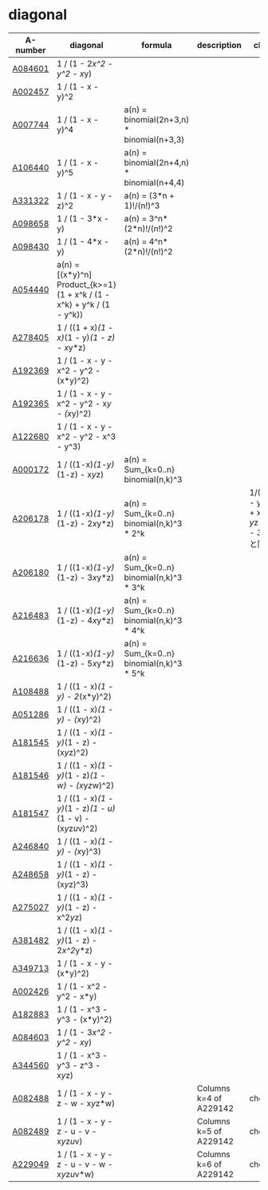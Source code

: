 # diagonal


| A-number | diagonal | formula | description | check |
| -------- | -------- | ------- | ----------- | ------ |
| [A084601](https://oeis.org/A084601) | 1 / (1 - 2*x^2 - y^2 - x*y) | | | |
| [A002457](https://oeis.org/A002457) | 1 / (1 - x - y)^2 |  | | |
| [A007744](https://oeis.org/A007744) | 1 / (1 - x - y)^4 | a(n) = binomial(2n+3,n) * binomial(n+3,3) | | |
| [A106440](https://oeis.org/A106440) | 1 / (1 - x - y)^5 | a(n) = binomial(2n+4,n) * binomial(n+4,4) | | |
| [A331322](https://oeis.org/A331322) | 1 / (1 - x - y - z)^2 | a(n) = (3*n + 1)!/(n!)^3 | | |
| [A098658](https://oeis.org/A098658) | 1 / (1 - 3*x - y) | a(n) = 3^n*(2*n)!/(n!)^2 | | |
| [A098430](https://oeis.org/A098430) | 1 / (1 - 4*x - y) | a(n) = 4^n*(2*n)!/(n!)^2 | | |
| [A054440](https://oeis.org/A054440) | a(n) = [(x*y)^n] Product_{k>=1} (1 + x^k / (1 - x^k) + y^k / (1 - y^k)) | | |  
| [A278405](https://oeis.org/A278405) | 1 / ((1 + x)*(1 - x)*(1 - y)*(1 - z) - x*y*z) | | | |
| [A192369](https://oeis.org/A192369) | 1 / (1 - x - y - x^2 - y^2 - (x*y)^2) | | | |
| [A192365](https://oeis.org/A192365) | 1 / (1 - x - y - x^2 - y^2 - x*y - (x*y)^2) | | | |
| [A122680](https://oeis.org/A122680) | 1 / (1 - x - y - x^2 - y^2 - x^3 - y^3) | | | |
| [A000172](https://oeis.org/A000172) | 1 / ((1-x)*(1-y)*(1-z) - x*y*z)   | a(n) = Sum_{k=0..n} binomial(n,k)^3       | | |
| [A206178](https://oeis.org/A206178) | 1 / ((1-x)*(1-y)*(1-z) - 2*x*y*z) | a(n) = Sum_{k=0..n} binomial(n,k)^3 * 2^k | | 1/(1 - x - y - z + x*y + y*z + x*z - 3*x*y*z)と同じ |
| [A206180](https://oeis.org/A206180) | 1 / ((1-x)*(1-y)*(1-z) - 3*x*y*z) | a(n) = Sum_{k=0..n} binomial(n,k)^3 * 3^k | | |
| [A216483](https://oeis.org/A216483) | 1 / ((1-x)*(1-y)*(1-z) - 4*x*y*z) | a(n) = Sum_{k=0..n} binomial(n,k)^3 * 4^k | | |
| [A216636](https://oeis.org/A216636) | 1 / ((1-x)*(1-y)*(1-z) - 5*x*y*z) | a(n) = Sum_{k=0..n} binomial(n,k)^3 * 5^k | | |
| [A108488](https://oeis.org/A108488) | 1 / ((1 - x)*(1 - y) - 2*(x*y)^2) | | | |
| [A051286](https://oeis.org/A051286) | 1 / ((1 - x)*(1 - y) - (x*y)^2)                               | | | |
| [A181545](https://oeis.org/A181545) | 1 / ((1 - x)*(1 - y)*(1 - z) - (x*y*z)^2)                     | | | |
| [A181546](https://oeis.org/A181546) | 1 / ((1 - x)*(1 - y)*(1 - z)*(1 - w) - (x*y*z*w)^2)           | | | | 
| [A181547](https://oeis.org/A181547) | 1 / ((1 - x)*(1 - y)*(1 - z)*(1 - u)*(1 - v) - (x*y*z*u*v)^2) | | | |
| [A246840](https://oeis.org/A246840) | 1 / ((1 - x)*(1 - y) - (x*y)^3)           | | | |
| [A248658](https://oeis.org/A248658) | 1 / ((1 - x)*(1 - y)*(1 - z) - (x*y*z)^3) | | | |
| [A275027](https://oeis.org/A275027) | 1 / ((1 - x)*(1 - y)*(1 - z) - x^2*y*z)   | | | |
| [A381482](https://oeis.org/A381482) | 1 / ((1 - x)*(1 - y)*(1 - z) - 2*x^2*y*z) | | | |
| [A349713](https://oeis.org/A349713) | 1 / (1 - x - y - (x*y)^2)     | | | | 
| [A002426](https://oeis.org/A002426) | 1 / (1 - x^2 - y^2 - x*y)     | | | |
| [A182883](https://oeis.org/A182883) | 1 / (1 - x^3 - y^3 - (x*y)^2) | | | |
| [A084603](https://oeis.org/A084603) | 1 / (1 - 3*x^2 - y^2 - x*y)   | | | |
| [A344560](https://oeis.org/A344560) | 1 / (1 - x^3 - y^3 - z^3 - x*y*z) | | | |
| [A082488](https://oeis.org/A082488) | 1 / (1 - x - y - z - w - x*y*z*w)              | | Columns k=4 of A229142 | checked |
| [A082489](https://oeis.org/A082489) | 1 / (1 - x - y - z - u - v - x*y*z*u*v)        | | Columns k=5 of A229142 | checked |
| [A229049](https://oeis.org/A229049) | 1 / (1 - x - y - z - u - v - w - x*y*z*u*v*w)  | | Columns k=6 of A229142 | checked |




